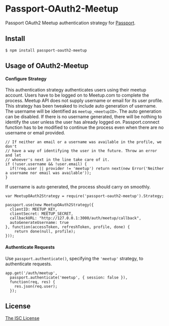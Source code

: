 # Passport-OAuth2-Meetup

Passport OAuth2 Meetup authentication strategy for [Passport](https://github.com/jaredhanson/passport).

## Install

    $ npm install passport-oauth2-meetup

## Usage of OAuth2-Meetup

#### Configure Strategy

This authentication strategy authenticates users using their meetup account. Users have
to be logged on to Meetup.com to complete the process. Meetup API does not supply username
or email for its user profile. This strategy has been tweaked to include auto generation
of username. The username will be identified as `meetup_<meetupID>`. The auto generation
can be disabled. If there is no username generated, there will be nothing to identify the user
unless the user has already logged on. Passport.connect function has to be modified to
continue the process even when there are no username or email provided.

    // If neither an email or a username was available in the profile, we don't
    // have a way of identifying the user in the future. Throw an error and let
    // whoever's next in the line take care of it.
    if (!user.username && !user.email) {
      if(!req.user || provider != 'meetup') return next(new Error('Neither a username nor email was available'));
    }

If username is auto generated, the process should carry on smoothly.

    var MeetupOAuth2Strategy = require('passport-oauth2-meetup').Strategy;

    passport.use(new MeetupOAuth2Strategy({
      clientID: MEETUP_KEY,
      clientSecret: MEETUP_SECRET,
      callbackURL: "http://127.0.0.1:3000/auth/meetup/callback",
      autoGenerateUsername: true
    }, function(accessToken, refreshToken, profile, done) {
        return done(null, profile);
    }));

#### Authenticate Requests

Use `passport.authenticate()`, specifying the `'meetup'` strategy, to
authenticate requests.  

    app.get('/auth/meetup',
      passport.authenticate('meetup', { session: false }),
      function(req, res) {
        res.json(req.user);
      });

## License

[The ISC License](http://opensource.org/licenses/ISC)
